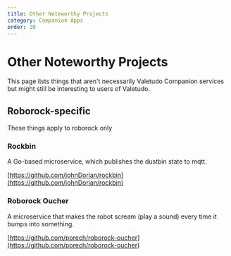 ```yaml
---
title: Other Noteworthy Projects
category: Companion Apps
order: 20
---
```

# Other Noteworthy Projects

This page lists things that aren't necessarily Valetudo Companion services but might still be interesting to users of Valetudo.


## Roborock-specific

These things apply to roborock only

### Rockbin

A Go-based microservice, which publishes the dustbin state to mqtt.

[https://github.com/johnDorian/rockbin](https://github.com/johnDorian/rockbin)

### Roborock Oucher

A microservice that makes the robot scream (play a sound) every time it bumps into something.

[https://github.com/porech/roborock-oucher](https://github.com/porech/roborock-oucher)

